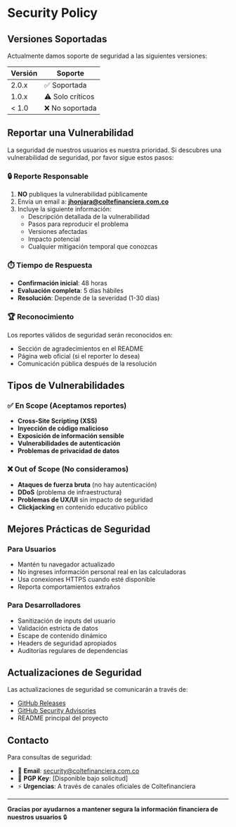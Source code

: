 # Security Policy

## Versiones Soportadas

Actualmente damos soporte de seguridad a las siguientes versiones:

| Versión | Soporte          |
| ------- | ---------------- |
| 2.0.x   | ✅ Soportada     |
| 1.0.x   | ⚠️ Solo críticos |
| < 1.0   | ❌ No soportada  |

## Reportar una Vulnerabilidad

La seguridad de nuestros usuarios es nuestra prioridad. Si descubres una vulnerabilidad de seguridad, por favor sigue estos pasos:

### 🔒 Reporte Responsable

1. **NO** publiques la vulnerabilidad públicamente
2. Envía un email a: **jhonjara@coltefinanciera.com.co**
3. Incluye la siguiente información:
   - Descripción detallada de la vulnerabilidad
   - Pasos para reproducir el problema
   - Versiones afectadas
   - Impacto potencial
   - Cualquier mitigación temporal que conozcas

### ⏱️ Tiempo de Respuesta

- **Confirmación inicial**: 48 horas
- **Evaluación completa**: 5 días hábiles
- **Resolución**: Depende de la severidad (1-30 días)

### 🏆 Reconocimiento

Los reportes válidos de seguridad serán reconocidos en:
- Sección de agradecimientos en el README
- Página web oficial (si el reporter lo desea)
- Comunicación pública después de la resolución

## Tipos de Vulnerabilidades

### ✅ En Scope (Aceptamos reportes)

- **Cross-Site Scripting (XSS)**
- **Inyección de código malicioso**
- **Exposición de información sensible**
- **Vulnerabilidades de autenticación**
- **Problemas de privacidad de datos**

### ❌ Out of Scope (No consideramos)

- **Ataques de fuerza bruta** (no hay autenticación)
- **DDoS** (problema de infraestructura)
- **Problemas de UX/UI** sin impacto de seguridad
- **Clickjacking** en contenido educativo público

## Mejores Prácticas de Seguridad

### Para Usuarios
- Mantén tu navegador actualizado
- No ingreses información personal real en las calculadoras
- Usa conexiones HTTPS cuando esté disponible
- Reporta comportamientos extraños

### Para Desarrolladores
- Sanitización de inputs del usuario
- Validación estricta de datos
- Escape de contenido dinámico
- Headers de seguridad apropiados
- Auditorías regulares de dependencias

## Actualizaciones de Seguridad

Las actualizaciones de seguridad se comunicarán a través de:
- [GitHub Releases](https://github.com/tu-usuario/planificacion-jubilacion/releases)
- [GitHub Security Advisories](https://github.com/tu-usuario/planificacion-jubilacion/security/advisories)
- README principal del proyecto

## Contacto

Para consultas de seguridad:
- 📧 **Email**: security@coltefinanciera.com.co
- 🔐 **PGP Key**: [Disponible bajo solicitud]
- ⚡ **Urgencias**: A través de canales oficiales de Coltefinanciera

---

**Gracias por ayudarnos a mantener segura la información financiera de nuestros usuarios** 🔒
